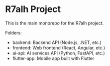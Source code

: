 # R7alh Project

This is the main monorepo for the R7alh project.

Folders:
- backend: Backend API (Node.js, .NET, etc.)
- frontend: Web frontend (React, Angular, etc.)
- ai-api: AI services API (Python, FastAPI, etc.)
- flutter-app: Mobile app built with Flutter
